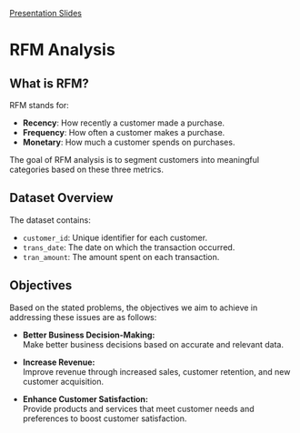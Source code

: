 [Presentation Slides](https://www.canva.com/design/DAGZi35l3yA/wFEumOjV_JrfbjH_25s5kg/edit?utm_content=DAGZi35l3yA&utm_campaign=designshare&utm_medium=link2&utm_source=sharebutton)

# RFM Analysis

## What is RFM?

RFM stands for:
- **Recency**: How recently a customer made a purchase.
- **Frequency**: How often a customer makes a purchase.
- **Monetary**: How much a customer spends on purchases.

The goal of RFM analysis is to segment customers into meaningful categories based on these three metrics.

## Dataset Overview

The dataset contains:
- `customer_id`: Unique identifier for each customer.
- `trans_date`: The date on which the transaction occurred.
- `tran_amount`: The amount spent on each transaction.

## **Objectives**

Based on the stated problems, the objectives we aim to achieve in addressing these issues are as follows:

- **Better Business Decision-Making:**  
  Make better business decisions based on accurate and relevant data.

- **Increase Revenue:**  
  Improve revenue through increased sales, customer retention, and new customer acquisition.

- **Enhance Customer Satisfaction:**  
  Provide products and services that meet customer needs and preferences to boost customer satisfaction.
